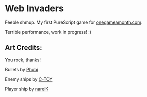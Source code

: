 Web Invaders
================

Feeble shmup. My first PureScript game for [onegameamonth.com](http://onegameamonth.com).

Terrible performance, work in progress! :)

Art Credits:
---------------

You rock, thanks!

Bullets by [Phobi](http://opengameart.org/users/phobi)

Enemy ships by [C-TOY](http://opengameart.org/users/c-toy)

Player ship by [nareiK](http://opengameart.org/users/nareik)
